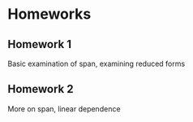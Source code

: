 # Homeworks
## Homework 1
Basic examination of span, examining reduced forms
## Homework 2
More on span, linear dependence
